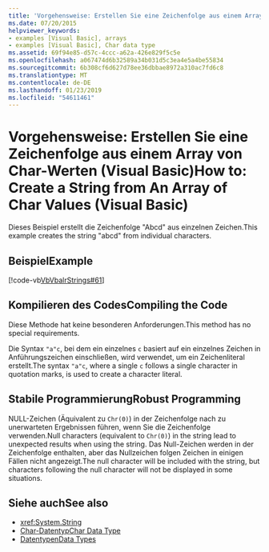 ```yaml
---
title: 'Vorgehensweise: Erstellen Sie eine Zeichenfolge aus einem Array von Char-Werten (Visual Basic)'
ms.date: 07/20/2015
helpviewer_keywords:
- examples [Visual Basic], arrays
- examples [Visual Basic], Char data type
ms.assetid: 69f94e85-d57c-4ccc-a62a-426e829f5c5e
ms.openlocfilehash: a067474d6b32589a34b031d5c3ea4e5a4be55834
ms.sourcegitcommit: 6b308cf6d627d78ee36dbbae8972a310ac7fd6c8
ms.translationtype: MT
ms.contentlocale: de-DE
ms.lasthandoff: 01/23/2019
ms.locfileid: "54611461"
---
```

# <a name="how-to-create-a-string-from-an-array-of-char-values-visual-basic"></a><span data-ttu-id="f1bad-102">Vorgehensweise: Erstellen Sie eine Zeichenfolge aus einem Array von Char-Werten (Visual Basic)</span><span class="sxs-lookup"><span data-stu-id="f1bad-102">How to: Create a String from An Array of Char Values (Visual Basic)</span></span>
<span data-ttu-id="f1bad-103">Dieses Beispiel erstellt die Zeichenfolge "Abcd" aus einzelnen Zeichen.</span><span class="sxs-lookup"><span data-stu-id="f1bad-103">This example creates the string "abcd" from individual characters.</span></span>  
  
## <a name="example"></a><span data-ttu-id="f1bad-104">Beispiel</span><span class="sxs-lookup"><span data-stu-id="f1bad-104">Example</span></span>  
 [!code-vb[VbVbalrStrings#61](../../../../visual-basic/language-reference/functions/codesnippet/VisualBasic/how-to-create-a-string-from-an-array-of-char-values_1.vb)]  
  
## <a name="compiling-the-code"></a><span data-ttu-id="f1bad-105">Kompilieren des Codes</span><span class="sxs-lookup"><span data-stu-id="f1bad-105">Compiling the Code</span></span>  
 <span data-ttu-id="f1bad-106">Diese Methode hat keine besonderen Anforderungen.</span><span class="sxs-lookup"><span data-stu-id="f1bad-106">This method has no special requirements.</span></span>  
  
 <span data-ttu-id="f1bad-107">Die Syntax `"a"c`, bei dem ein einzelnes `c` basiert auf ein einzelnes Zeichen in Anführungszeichen einschließen, wird verwendet, um ein Zeichenliteral erstellt.</span><span class="sxs-lookup"><span data-stu-id="f1bad-107">The syntax `"a"c`, where a single `c` follows a single character in quotation marks, is used to create a character literal.</span></span>  
  
## <a name="robust-programming"></a><span data-ttu-id="f1bad-108">Stabile Programmierung</span><span class="sxs-lookup"><span data-stu-id="f1bad-108">Robust Programming</span></span>  
 <span data-ttu-id="f1bad-109">NULL-Zeichen (Äquivalent zu `Chr(0)`) in der Zeichenfolge nach zu unerwarteten Ergebnissen führen, wenn Sie die Zeichenfolge verwenden.</span><span class="sxs-lookup"><span data-stu-id="f1bad-109">Null characters (equivalent to `Chr(0)`) in the string lead to unexpected results when using the string.</span></span> <span data-ttu-id="f1bad-110">Das Null-Zeichen werden in der Zeichenfolge enthalten, aber das Nullzeichen folgen Zeichen in einigen Fällen nicht angezeigt.</span><span class="sxs-lookup"><span data-stu-id="f1bad-110">The null character will be included with the string, but characters following the null character will not be displayed in some situations.</span></span>  
  
## <a name="see-also"></a><span data-ttu-id="f1bad-111">Siehe auch</span><span class="sxs-lookup"><span data-stu-id="f1bad-111">See also</span></span>
- <xref:System.String>
- [<span data-ttu-id="f1bad-112">Char-Datentyp</span><span class="sxs-lookup"><span data-stu-id="f1bad-112">Char Data Type</span></span>](../../../../visual-basic/language-reference/data-types/char-data-type.md)
- [<span data-ttu-id="f1bad-113">Datentypen</span><span class="sxs-lookup"><span data-stu-id="f1bad-113">Data Types</span></span>](../../../../visual-basic/programming-guide/language-features/data-types/index.md)
